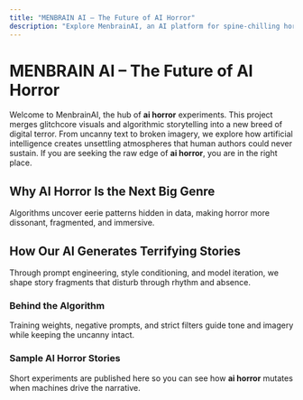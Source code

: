 ```yaml
---
title: "MENBRAIN AI – The Future of AI Horror"
description: "Explore MenbrainAI, an AI platform for spine-chilling horror stories. Enter the world of ai horror now."
---
```


# MENBRAIN AI – The Future of AI Horror

Welcome to MenbrainAI, the hub of **ai horror** experiments. This project merges glitchcore visuals and algorithmic storytelling into a new breed of digital terror. From uncanny text to broken imagery, we explore how artificial intelligence creates unsettling atmospheres that human authors could never sustain. If you are seeking the raw edge of **ai horror**, you are in the right place.

## Why AI Horror Is the Next Big Genre
Algorithms uncover eerie patterns hidden in data, making horror more dissonant, fragmented, and immersive.

## How Our AI Generates Terrifying Stories
Through prompt engineering, style conditioning, and model iteration, we shape story fragments that disturb through rhythm and absence.

### Behind the Algorithm
Training weights, negative prompts, and strict filters guide tone and imagery while keeping the uncanny intact.

### Sample AI Horror Stories
Short experiments are published here so you can see how **ai horror** mutates when machines drive the narrative.
